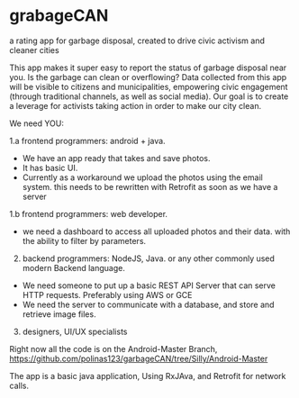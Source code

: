 # grabageCAN
a rating app for garbage disposal, created to drive civic activism and cleaner cities

This app makes it super easy to report the status of garbage disposal near you. Is the garbage can clean or overflowing?
Data collected from this app will be visible to citizens and municipalities, empowering civic engagement (through traditional channels, as well as social media). Our goal is to create a leverage for activists taking action in order to make our city clean.

We need YOU:

1.a frontend programmers: android + java. 
 - We have an app ready that takes and save photos.
 - It has basic UI.
 - Currently as a workaround we upload the photos using the email system. this needs to be rewritten with Retrofit as soon as we have a server
 
1.b frontend programmers: web developer.
 - we need a dashboard to access all uploaded photos and their data. with the ability to filter by parameters.
 
2. backend programmers: NodeJS, Java. or any other commonly used  modern Backend language.
 - We need someone to put up a basic REST API Server that can serve HTTP requests. Preferably using AWS or GCE
 - We need the server to communicate with a database, and store and retrieve image files.
 
3. designers, UI/UX specialists


Right now all the code is on the Android-Master Branch,  
https://github.com/polinas123/garbageCAN/tree/Silly/Android-Master


The app is a basic java application, Using RxJAva,
and Retrofit for network calls. 

